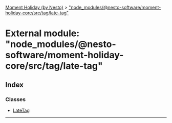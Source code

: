[Moment Holiday (by Nesto)](../README.md) > ["node_modules/@nesto-software/moment-holiday-core/src/tag/late-tag"](../modules/_node_modules__nesto_software_moment_holiday_core_src_tag_late_tag_.md)

# External module: "node_modules/@nesto-software/moment-holiday-core/src/tag/late-tag"

## Index

### Classes

* [LateTag](../classes/_node_modules__nesto_software_moment_holiday_core_src_tag_late_tag_.latetag.md)

---

